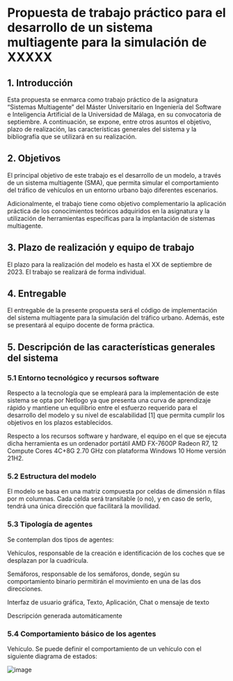 # Propuesta de trabajo práctico para el desarrollo de un sistema multiagente para la simulación de XXXXX

## 1. Introducción
Esta propuesta se enmarca como trabajo práctico de la asignatura “Sistemas Multiagente” del Máster Universitario en Ingeniería del Software e Inteligencia Artificial de la Universidad de Málaga, en su convocatoria de septiembre. A continuación, se expone, entre otros asuntos el objetivo, plazo de realización, las características generales del sistema y la bibliografía que se utilizará en su realización. 

## 2. Objetivos 

El principal objetivo de este trabajo es el desarrollo de un modelo, a través de un sistema multiagente (SMA), que permita simular el comportamiento del tráfico de vehículos en un entorno urbano bajo diferentes escenarios. 

Adicionalmente, el trabajo tiene como objetivo complementario la aplicación práctica de los conocimientos teóricos adquiridos en la asignatura y la utilización de herramientas específicas para la implantación de sistemas multiagente. 

## 3. Plazo de realización y equipo de trabajo 

El plazo para la realización del modelo es hasta el XX de septiembre de 2023. El trabajo se realizará de forma individual. 

## 4. Entregable 

El entregable de la presente propuesta será el código de implementación del sistema multiagente para la simulación del tráfico urbano. Además, este se presentará al equipo docente de forma práctica. 

## 5. Descripción de las características generales del sistema 

### 5.1 Entorno tecnológico y recursos software 

Respecto a la tecnología que se empleará para la implementación de este sistema se opta por Netlogo ya que presenta una curva de aprendizaje rápido y mantiene un equilibrio entre el esfuerzo requerido para el desarrollo del modelo y su nivel de escalabilidad [1] que permita cumplir los objetivos en los plazos establecidos. 

Respecto a los recursos software y hardware, el equipo en el que se ejecuta dicha herramienta es un ordenador portátil AMD FX-7600P Radeon R7, 12 Compute Cores 4C+8G 2.70 GHz con plataforma Windows 10 Home versión 21H2. 

### 5.2 Estructura del modelo 

El modelo se basa en una matriz compuesta por celdas de dimensión n filas por m columnas. Cada celda será transitable (o no), y en caso de serlo, tendrá una única dirección que facilitará la movilidad. 

### 5.3 Tipología de agentes 

Se contemplan dos tipos de agentes: 

Vehículos, responsable de la creación e identificación de los coches que se desplazan por la cuadrícula. 

Semáforos, responsable de los semáforos, donde, según su comportamiento binario permitirán el movimiento en una de las dos direcciones. 

 

Interfaz de usuario gráfica, Texto, Aplicación, Chat o mensaje de texto

Descripción generada automáticamente 

### 5.4 Comportamiento básico de los agentes 

Vehículo. Se puede definir el comportamiento de un vehículo con el siguiente diagrama de estados: 

![image](https://github.com/fgomezflores/ISIA_SMA_Practica/assets/122975434/03e3b023-da35-41b2-a702-7c605b1a9bb8)

